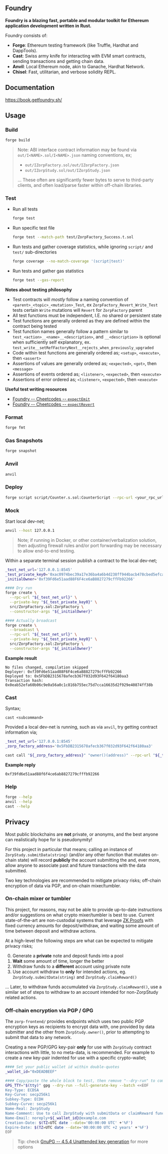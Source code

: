 ## Foundry

**Foundry is a blazing fast, portable and modular toolkit for Ethereum application development written in Rust.**

Foundry consists of:

- **Forge**: Ethereum testing framework (like Truffle, Hardhat and DappTools).
- **Cast**: Swiss army knife for interacting with EVM smart contracts, sending transactions and getting chain data.
- **Anvil**: Local Ethereum node, akin to Ganache, Hardhat Network.
- **Chisel**: Fast, utilitarian, and verbose solidity REPL.

## Documentation

https://book.getfoundry.sh/

## Usage

### Build

```bash
forge build
```

> Note: ABI interface contract information may be found via
> `out/I<NAME>.sol/I<NAME>.json` naming conventions, ex;
>
> - `out/IZorpFactory.sol/out/IZorpFactory.json`
> - `out/IZorpStudy.sol/out/IZorpStudy.json`
>
> ...  These often are significantly fewer bytes to serve to third-party
> clients, and often load/parse faster within off-chain libraries.

### Test

- Run all tests
   ```bash
   forge test
   ```
- Run specific test file
   ```bash
   forge test --match-path test/ZorpFactory_Success.t.sol
   ```
- Run tests and gather coverage statistics, while ignoring `script/` and `test/` sub-directories
   ```bash
   forge coverage --no-match-coverage '(script|test)'
   ```
- Run tests and gather gas statistics
   ```bash
   forge test --gas-report
   ```

**Notes about testing philosophy**

- Test contracts will _mostly_ follow a naming convention of `<parent>_<topic>_<mutation>_Test`, ex `ZorpFactory_Revert_Write_Test` tests certain `Write` mutations will `Revert` for `ZorpFactory` parent
- All test functions must be independent, I.E. no shared or persistent state
- Test functions are generally ordered as they are defined within the contract being tested
- Test function names generally follow a pattern similar to `test_<action>__<name>__<description>`, and `__<description>` is optional when sufficiently self explanatory, ex. `test_write__setRefFactoryNext__rejects_when_previously_upgraded`
- Code within test functions are generally ordered as; `<setup>`, `<execute>`, then `<assert>`
- Assertions of values are generally ordered as; `<expected>`, `<got>`, then `<message>`
- Assertions of events ordered as; `<listener>`, `<expected>`, then `<execute>`
- Assertions of error ordered as; `<listener>`, `<expected>`, then `<execute>`

**Useful test writing resources**

- [Foundry -- Cheetcodes -- `expectEmit`](https://book.getfoundry.sh/cheatcodes/expect-emit)
- [Foundry -- Cheetcodes -- `expectRevert`](https://book.getfoundry.sh/cheatcodes/expect-revert)

### Format

```bash
forge fmt
```

### Gas Snapshots

```bash
forge snapshot
```

### Anvil

```bash
anvil
```

### Deploy

```bash
forge script script/Counter.s.sol:CounterScript --rpc-url <your_rpc_url> --private-key <your_private_key>
```

### Mock

Start local dev-net;

```bash
anvil --host 127.0.0.1
```

> Note; if running in Docker, or other container/verbalization solution, then
> adjusting firewall rules and/or port forwarding may be necessary to allow
> end-to-end testing.

Within a separate terminal session publish a contract to the local dev-net;

```bash
_test_net_url='127.0.0.1:8545'
_test_private_key0='0xac0974bec39a17e36ba4a6b4d238ff944bacb478cbed5efcae784d7bf4f2ff80'
_initialOwner='0xf39Fd6e51aad88F6F4ce6aB8827279cffFb92266'

#### Dry run
forge create \
  --rpc-url "${_test_net_url}" \
  --private-key "${_test_private_key0}" \
  src/ZorpFactory.sol:ZorpFactory \
  --constructor-args "${_initialOwner}"

#### Actually broadcast
forge create \
  --broadcast \
  --rpc-url "${_test_net_url}" \
  --private-key "${_test_private_key0}" \
  src/ZorpFactory.sol:ZorpFactory \
  --constructor-args "${_initialOwner}"
```

**Example result**

```
No files changed, compilation skipped
Deployer: 0xf39Fd6e51aad88F6F4ce6aB8827279cffFb92266
Deployed to: 0x5FbDB2315678afecb367f032d93F642f64180aa3
Transaction hash: 0x0eab52efa60b06c9e0a56a0c1c816b755ec75d7cca16635d2f929e40874ff38b
```

### Cast

Syntax;

```
cast <subcommand>
```

Provided a local dev-net is running, such as via `anvil`, try getting contract
information via;

```bash
_test_net_url='127.0.0.1:8545'
_zorp_factory_address='0x5FbDB2315678afecb367f032d93F642f64180aa3'

cast call "${_zorp_factory_address}" "owner()(address)" --rpc-url "${_test_net_url}"
```

**Example reply**

```
0xf39fd6e51aad88f6f4ce6ab8827279cfffb92266
```

### Help

```bash
forge --help
anvil --help
cast --help
```

## Privacy

Most public blockchains are **not** private, or anonyms, and the best anyone can realistically hope for is pseudonymity!

For this project in particular that means; calling an instance of `ZorpStudy.submitData(string)` (and/or any other function that mutates on-chain state) will record **publicly** the account submitting the and, ever more, allow anyone to associate past and future transactions with the data submitted.

Two key technologies are recommended to mitigate privacy risks; off-chain encryption of data via PGP, and on-chain mixer/tumbler.

### On-chain mixer or tumbler

This project, for reasons, may not be able to provide up-to-date instructions and/or suggestions on what crypto mixer/tumbler is best to use.  Current state-of-the-art are non-custodial systems that leverage [ZK Proofs][wikipedia__non_interactive_zero_knowledge_proof] with fixed currency amounts for deposit/withdraw, and waiting some amount of time between deposit and withdraw actions.

At a high-level the following steps are what can be expected to mitigate privacy risks;

0. Generate a **private** note and deposit funds into a pool
1. **Wait** some amount of time, longer the better
2. Withdraw funds to a **different** account using private note
3. Use account withdraw to **only** for intended actions, eg. `ZorpStudy.submitData(string)` and `ZorpStudy.claimReward()`

...  Later, to withdraw funds accumulated via `ZorpStudy.claimReward()`, use a similar set of steps to withdraw to an account intended for non-ZorpStudy related actions.

### Off-chain encryption via PGP / GPG

The `zorp-frontend/` provides endpoints which uses two public PGP encryption keys as recipients to encrypt data with, one provided by data submitter and the other from `ZorpStudy.owner()`, prior to attempting to submit that data to any network.

Creating a new PGP/GPG key-pair **only** for use with `ZorpStudy` contract interactions with little, to no meta-data, is recommended.  For example to create a new key-pair indented for use with a specific crypto-wallet;

```bash
#### Set your public wallet id within double-quotes
_wallet_id="0xDEADBEEF"

#### Copy/paste the whole block to test, then remove "--dry-run" to commit
GPG_TTY="$(tty)" gpg --dry-run --full-generate-key --batch <<EOF
Key-Type: ECDSA
Key-Curve: secp256k1
Subkey-Type: ECDH
Subkey-Curve: secp256k1
Name-Real: ZorpStudy
Name-Comment: Use to call ZorpStudy with submitData or claimReward functions
Name-Email: noreply+${_wallet_id}@example.com
Creation-Date: $(TZ=UTC date --date='00:00:00 UTC' +'%F')
Expire-Date: $(TZ=UTC date --date='00:00:00 UTC +2 years' +'%F')
EOF
```

> Tip: check [GnuPG -- 4.5.4 Unattended key generation][gnupg__unattended_gpg_key_generation] for more options


[gitfoundry__forge_create]: https://book.getfoundry.sh/reference/forge/forge-create
[gitfoundry__cast]: https://book.getfoundry.sh/cast/
[wikipedia__non_interactive_zero_knowledge_proof]: https://en.wikipedia.org/wiki/Non-interactive_zero-knowledge_proof
[gnupg__unattended_gpg_key_generation]: https://www.gnupg.org/documentation/manuals/gnupg-devel/Unattended-GPG-key-generation.html

